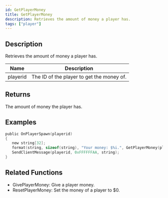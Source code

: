 ```yaml
---
id: GetPlayerMoney
title: GetPlayerMoney
description: Retrieves the amount of money a player has.
tags: ["player"]
---
```


<TagLinks />

## Description

Retrieves the amount of money a player has.

| Name     | Description                               |
| -------- | ----------------------------------------- |
| playerid | The ID of the player to get the money of. |

## Returns

The amount of money the player has.

## Examples

```c
public OnPlayerSpawn(playerid)
{
   new string[32];
   format(string, sizeof(string), "Your money: $%i.", GetPlayerMoney(playerid));
   SendClientMessage(playerid, 0xFFFFFFAA, string);
}
```

## Related Functions

- GivePlayerMoney: Give a player money.
- ResetPlayerMoney: Set the money of a player to $0.
